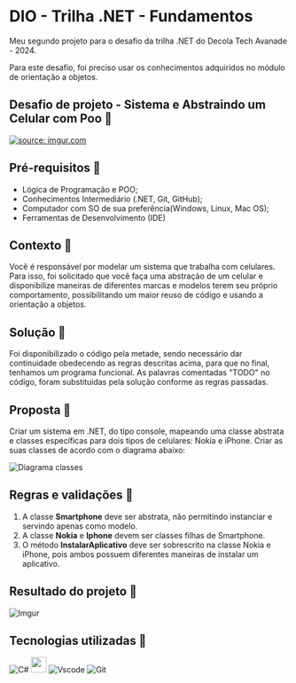 # DIO - Trilha .NET - Fundamentos

Meu segundo projeto para o desafio da trilha .NET do Decola Tech Avanade - 2024.

Para este desafio, foi preciso usar os conhecimentos adquiridos no módulo de orientação a objetos.

## Desafio de projeto - Sistema e Abstraindo um Celular com Poo 📱

<a href="https://imgur.com/mN4GFLZ"><img src="https://i.imgur.com/mN4GFLZ.gif" title="source: imgur.com"/></a>

## Pré-requisitos 📱

- Lógica de Programação e POO;
- Conhecimentos Intermediário (.NET, Git, GitHub);
- Computador com SO de sua preferência(Windows, Linux, Mac OS);
- Ferramentas de Desenvolvimento (IDE)


## Contexto 📱
Você é responsável por modelar um sistema que trabalha com celulares. Para isso, foi solicitado que você faça uma abstração de um celular e disponibilize maneiras de diferentes marcas e modelos terem seu próprio comportamento, possibilitando um maior reuso de código e usando a orientação a objetos.

## Solução 📱
Foi disponibilizado o código pela metade, sendo necessário dar continuidade obedecendo as regras descritas acima, para que no final, tenhamos um programa funcional. As palavras comentadas "TODO" no código, foram substituidas pela solução conforme as regras passadas.

## Proposta 📱
Criar um sistema em .NET, do tipo console, mapeando uma classe abstrata e classes específicas para dois tipos de celulares: Nokia e iPhone. 
Criar as suas classes de acordo com o diagrama abaixo:

![Diagrama classes](Imagens/diagrama.png)

## Regras e validações 📱
1. A classe **Smartphone** deve ser abstrata, não permitindo instanciar e servindo apenas como modelo.
2. A classe **Nokia** e **Iphone** devem ser classes filhas de Smartphone.
3. O método **InstalarAplicativo** deve ser sobrescrito na classe Nokia e iPhone, pois ambos possuem diferentes maneiras de instalar um aplicativo.

## Resultado do projeto 📱

![Imgur](https://i.imgur.com/5qhJnXa.png)

## Tecnologias utilizadas  🚗

![C#](https://img.shields.io/badge/C%23-239120?style=for-the-badge&logo=c-sharp&logoColor=white) <img height="28" src="https://i.imgur.com/RJt65d2.png"> ![Vscode](https://img.shields.io/badge/Vscode-007ACC?style=for-the-badge&logo=visual-studio-code&logoColor=white) ![Git](https://img.shields.io/badge/GIT-E44C30?style=for-the-badge&logo=git&logoColor=white)
